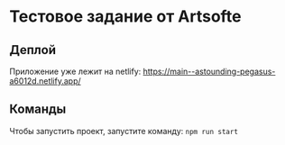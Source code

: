 # Тестовое задание от Artsofte

## Деплой
Приложение уже лежит на netlify: https://main--astounding-pegasus-a6012d.netlify.app/

## Команды
Чтобы запустить проект, запустите команду: `npm run start`

